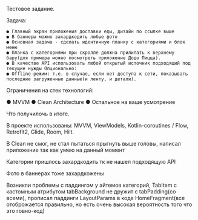 Тестовое задание.

Задача:

	● Главный экран приложения доставки еды, дизайн по ссылке выше 
    ● В баннеры можно захардкодить любые фото 
    ● Основная задача - сделать идентичную планку с категориями и блок меню
    ● Планка с категориями при скролле должна прилипать к верхнему бару(для примера можно посмотреть приложение Додо Пицца). 
    ● В качестве API использовать любой открытый источник подходящий под текущие нужды Опционально: 
    ● Offline-режим: т.е. в случае, если нет доступа к сети, показывать последние загруженные данные(и ленту, и детали).

Ограничения на стек технологий:

● MVVM 
● Clean Architecture 
● Остальное на ваше усмотрение

Что получилочь в итоге.

В проекте использованы: MVVM, ViewModels, Kotlin-coroutines / Flow, Retrofit2, Glide, Room, Hilt.

В Clean не смог, не стал пытаться прыгнуть выше головы, написал приложение так как умею на данный момент

Категории пришлось захардкодить тк не нашел подходящую API

Фото в баннерах тоже захардкожены

Возникли проблемы с паддингом у айтемов категорий, TabItem с кастомным атрибутом tabBackground не дружит с tabPadding(со всеми), прописал паддинги LayoutParams в коде HomeFragment(все отоброжается правильно, но есть очень высокая вероятность того что это говно-код)


